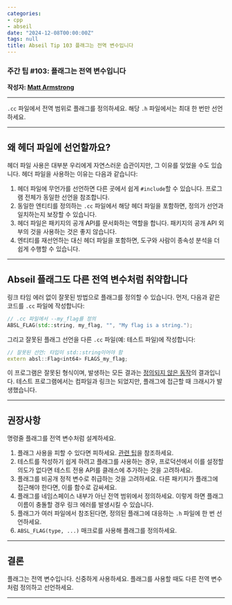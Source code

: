 ```yaml
---
categories:
- cpp
- abseil
date: "2024-12-08T00:00:00Z"
tags: null
title: Abseil Tip 103 플래그는 전역 변수입니다
---
```



### 주간 팁 #103: 플래그는 전역 변수입니다

**작성자: [Matt Armstrong](mailto:marmstrong@google.com)**

---

`.cc` 파일에서 전역 범위로 플래그를 정의하세요. 해당 `.h` 파일에서는 최대 한 번만 선언하세요.

---

## 왜 헤더 파일에 선언할까요?

헤더 파일 사용은 대부분 우리에게 자연스러운 습관이지만, 그 이유를 잊었을 수도 있습니다. 헤더 파일을 사용하는 이유는 다음과 같습니다:

1. 헤더 파일에 무언가를 선언하면 다른 곳에서 쉽게 `#include`할 수 있습니다. 프로그램 전체가 동일한 선언을 참조합니다.
2. 동일한 엔티티를 정의하는 `.cc` 파일에서 해당 헤더 파일을 포함하면, 정의가 선언과 일치하는지 보장할 수 있습니다.
3. 헤더 파일은 패키지의 공개 API를 문서화하는 역할을 합니다. 패키지의 공개 API 외부의 것을 사용하는 것은 좋지 않습니다.
4. 엔티티를 재선언하는 대신 헤더 파일을 포함하면, 도구와 사람이 종속성 분석을 더 쉽게 수행할 수 있습니다.

---

## Abseil 플래그도 다른 전역 변수처럼 취약합니다

링크 타임 에러 없이 잘못된 방법으로 플래그를 정의할 수 있습니다. 먼저, 다음과 같은 코드를 `.cc` 파일에 작성합니다:

```cpp
// .cc 파일에서 --my_flag를 정의
ABSL_FLAG(std::string, my_flag, "", "My flag is a string.");
```

그리고 잘못된 플래그 선언을 다른 `.cc` 파일(예: 테스트 파일)에 작성합니다:

```c++
// 잘못된 선언: 타입이 std::string이어야 함
extern absl::Flag<int64> FLAGS_my_flag;
```

이 프로그램은 잘못된 형식이며, 발생하는 모든 결과는 [정의되지 않은 동작](http://en.cppreference.com/w/cpp/language/ub)의 결과입니다. 테스트 프로그램에서는 컴파일과 링크는 되었지만, 플래그에 접근할 때 크래시가 발생했습니다.

---

## 권장사항

명령줄 플래그를 전역 변수처럼 설계하세요.

1. 플래그 사용을 피할 수 있다면 피하세요. [관련 팁](http://abseil.io/tips/45)을 참조하세요.
2. 테스트를 작성하기 쉽게 하려고 플래그를 사용하는 경우, 프로덕션에서 이를 설정할 의도가 없다면 테스트 전용 API를 클래스에 추가하는 것을 고려하세요.
3. 플래그를 비공개 정적 변수로 취급하는 것을 고려하세요. 다른 패키지가 플래그에 접근해야 한다면, 이를 함수로 감싸세요.
4. 플래그를 네임스페이스 내부가 아닌 전역 범위에서 정의하세요. 이렇게 하면 플래그 이름이 충돌할 경우 링크 에러를 발생시킬 수 있습니다.
5. 플래그가 여러 파일에서 참조된다면, 정의된 플래그에 대응하는 `.h` 파일에 한 번 선언하세요.
6. `ABSL_FLAG(type, ...)` 매크로를 사용해 플래그를 정의하세요.

---

## 결론

플래그는 전역 변수입니다. 신중하게 사용하세요. 플래그를 사용할 때도 다른 전역 변수처럼 정의하고 선언하세요.

---